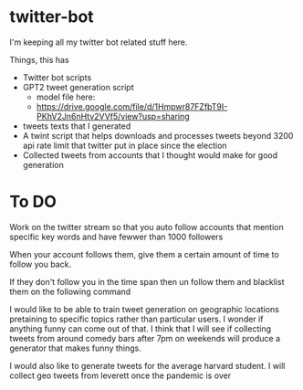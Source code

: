 # twitter-bot
I'm keeping all my twitter bot related stuff here.

Things, this has
- Twitter bot scripts
- GPT2 tweet generation script
  - model file here:
  - https://drive.google.com/file/d/1Hmpwr87FZfbT9I-PKhV2Jn6nHtv2VVf5/view?usp=sharing
- tweets texts that I generated
- A twint script that helps downloads and processes tweets beyond 3200 api rate limit that twitter put in place since the election
- Collected tweets from accounts that I thought would make for good generation

# To DO

Work on the twitter stream so that you auto follow accounts that mention specific key words and have fewwer than 1000 followers

When your account follows them, give them a certain amount of time to follow you back.

If they don't follow you in the time span then un follow them and blacklist them on the following command

I would like to be able to train tweet generation on geographic locations pretaining to specific topics rather than particular users. I wonder if anything funny can come out of that. I think that I will see if collecting tweets from around comedy bars after 7pm on weekends will produce a generator that makes funny things.

I would also like to generate tweets for the average harvard student. I will collect geo tweets from leverett once the pandemic is over



